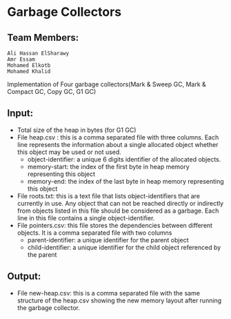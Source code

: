 # Garbage Collectors

## Team Members:
    Ali Hassan ElSharawy
    Amr Essam
    Mohamed Elkotb
    Mohamed Khalid
  
Implementation of Four garbage collectors(Mark & Sweep GC, Mark & Compact GC, Copy GC, G1 GC)

## Input:
  - Total size of the heap in bytes (for G1 GC)
  - File heap.csv : this is a comma separated file with three columns. Each line represents
      the information about a single allocated object whether this object may be used or not used.
      - object-identifier: a unique 6 digits identifier of the allocated objects.
      - memory-start: the index of the first byte in heap memory representing this object
      - memory-end: the index of the last byte in heap memory representing this object
  - File roots.txt: this is a text file that lists object-identifiers that are currently in use. Any
      object that can not be reached directly or indirectly from objects listed in this file should
      be considered as a garbage. Each line in this file contains a single object-identifier.
  - File pointers.csv: this file stores the dependencies between different objects. It is a comma separated file with two columns
      - parent-identifier: a unique identifier for the parent object
      - child-identifier: a unique identifier for the child object referenced by the parent
## Output:
  - File new-heap.csv: this is a comma separated file with the same structure of the heap.csv showing the new memory layout after running the garbage collector.
